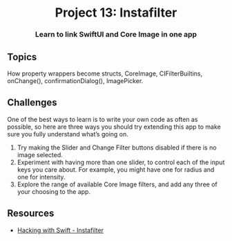 <div align="center">
  <h1>Project 13: Instafilter</h1>
  <h3>Learn to link SwiftUI and Core Image in one app</h3>
</div>

## Topics

How property wrappers become structs, CoreImage, CIFilterBuiltins, onChange(), confirmationDialog(), ImagePicker. 

##  Challenges
One of the best ways to learn is to write your own code as often as possible, so here are three ways you should try extending this app to make sure you fully understand what’s going on.

1. Try making the Slider and Change Filter buttons disabled if there is no image selected.
2. Experiment with having more than one slider, to control each of the input keys you care about. For example, you might have one for radius and one for intensity.
3. Explore the range of available Core Image filters, and add any three of your choosing to the app.

## Resources

- [Hacking with Swift - Instafilter](https://www.hackingwithswift.com/books/ios-swiftui/instafilter-wrap-up)
